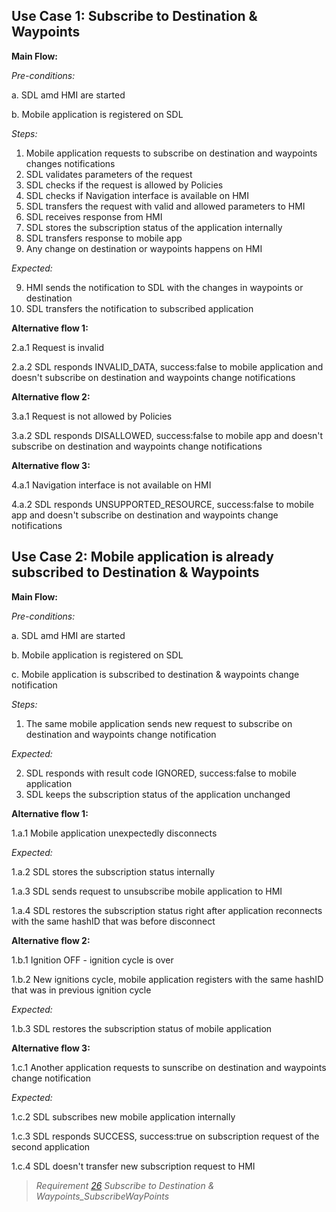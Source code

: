 ## Use Case 1: Subscribe to Destination & Waypoints

**Main Flow:**

_Pre-conditions:_

a. SDL amd HMI are started

b. Mobile application is registered on SDL

_Steps:_

1. Mobile application requests to subscribe on destination and waypoints changes notifications
2. SDL validates parameters of the request
3. SDL checks if the request is allowed by Policies
4. SDL checks if Navigation interface is available on HMI
5. SDL transfers the request with valid and allowed parameters to HMI
6. SDL receives response from HMI
7. SDL stores the subscription status of the application internally
8. SDL transfers response to mobile app
9. Any change on destination or waypoints happens on HMI

_Expected:_

9. HMI sends the notification to SDL with the changes in waypoints or destination
10. SDL transfers the notification to subscribed application

**Alternative flow 1:**

2.a.1 Request is invalid

2.a.2 SDL responds INVALID_DATA, success:false to mobile application and doesn't subscribe on destination and waypoints change notifications

**Alternative flow 2:**

3.a.1 Request is not allowed by Policies

3.a.2 SDL responds DISALLOWED, success:false to mobile app and doesn't subscribe on destination and waypoints change notifications

**Alternative flow 3:**

4.a.1 Navigation interface is not available on HMI

4.a.2 SDL responds UNSUPPORTED_RESOURCE, success:false to mobile app and doesn't subscribe on destination and waypoints change notifications

## Use Case 2: Mobile application is already subscribed to Destination & Waypoints

**Main Flow:**

_Pre-conditions:_

a. SDL amd HMI are started

b. Mobile application is registered on SDL

c. Mobile application is subscribed to destination & waypoints change notification

_Steps:_

1. The same mobile application sends new request to subscribe on destination and waypoints change notification

_Expected:_

2. SDL responds with result code IGNORED, success:false to mobile application
3. SDL keeps the subscription status of the application unchanged

**Alternative flow 1:**

1.a.1 Mobile application unexpectedly disconnects

_Expected:_

1.a.2 SDL stores the subscription status internally

1.a.3 SDL sends request to unsubscribe mobile application to HMI

1.a.4 SDL restores the subscription status right after application reconnects with the same hashID that was before disconnect

**Alternative flow 2:**

1.b.1 Ignition OFF - ignition cycle is over

1.b.2 New ignitions cycle, mobile application registers with the same hashID that was in previous ignition cycle

_Expected:_

1.b.3 SDL restores the subscription status of mobile application 

**Alternative flow 3:**

1.c.1 Another application requests to sunscribe on destination and waypoints change notification

_Expected:_

1.c.2 SDL subscribes new mobile application internally

1.c.3 SDL responds SUCCESS, success:true on subscription request of the second application

1.c.4 SDL doesn't transfer new subscription request to HMI

> _Requirement [26](https://github.com/smartdevicelink/sdl_requirements/issues/26) Subscribe to Destination & Waypoints_SubscribeWayPoints_
